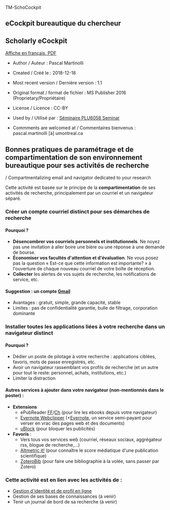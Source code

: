 TM-SchoCockpit

## eCockpit bureautique du chercheur
## Scholarly eCockpit 

[Affiche en français, PDF](https://github.com/pmartinolli/TM-SchoCockpit/blob/master/files/TM-SchoCockpit-1.1.fr.pdf)

* Author / Auteur : Pascal Martinolli

* Created / Créé le : 2018-12-18

* Most recent version / Dernière version : 1.1

* Original format / format de fichier : MS Publisher 2016 (Proprietary/Propriétaire)

* License / Licence : CC-BY

* Used by / Utilisé par  : [Séminaire PLU6058 Seminar](http://guides.bib.umontreal.ca/cours/1-PLU6058)

* Commments are welcomed at / Commentaires bienvenus : pascal.martinolli [à] umontreal.ca


## Bonnes pratiques de paramétrage et de compartimentation de son environnement bureautique pour ses activités de recherche
/ Compartmentalizing email and navigator dedicated to your research

Cette activité est basée sur le principe de la **compartimentation** de ses activités de recherche, principalement par un courriel et un navigateur séparé.


### Créer un compte courriel distinct pour ses démarches de recherche

#### Pourquoi ?
- **Désencombrer vos courriels personnels et institutionnels**. Ne noyez pas une invitation à aller boire une bière ou une réponse à une demande de bourse.
- **Économiser vos facultés d'attention et d'évaluation**. Ne vous posez pas la question « Est-ce que cette information est importante? » à l'ouverture de chaque nouveau courriel de votre boîte de réception. 
- **Collecter** les alertes de vos sujets de recherche, les notifications de service, etc.

#### Suggestion : un compte [Gmail](https://mail.google.com)
- Avantages : gratuit, simple, grande capacité, stable
- Limites : pas de confidentialité garantie, bulle de filtrage, corporation dominante


### Installer toutes les applications liées à votre recherche dans un navigateur distinct

#### Pourquoi ?
- Dédier un poste de pilotage à votre recherche : applications ciblées, favoris, mots de passe enregistrés, etc.
- Avoir un navigateur rassemblant vos profils de recherche (et un autre pour tout le reste: personnel, achats, institutions, etc.)
- Limiter la distraction 

#### Autres services à ajouter dans votre navigateur (non-mentionnés dans le poster) :
- **Extensions**
  - ePubReader [FF](https://addons.mozilla.org/en-US/firefox/addon/epubreader/)/[Ch](https://chrome.google.com/webstore/detail/epubreader/) (pour lire les ebooks depuis votre navigateur)
  - [Evernote Webclipper](https://evernote.com/intl/fr/features/webclipper) (+[Evernote](https://evernote.com), un service semi-payant pour verser en vrac des pages web et des documents)
  - [uBlock](https://github.com/gorhill/uBlock) (pour bloquer les publicités)
- **Favoris** :
  - Vers tous vos services web (courriel, réseaux sociaux, aggrégateur rss, blogue de recherche,...)
  - [Altmetric it!](https://www.altmetric.com/products/free-tools/bookmarklet/) (pour connaître le score médiatique d'une publication scientifique)
  - [ZoteroBib](https://zbib.org/) (pour faire une bibliographie à la volée, sans passer par Zotero)
 
 
### Cette activité est en lien avec les activités de :
- [Gestion d'identité et de profil en ligne](https://github.com/pmartinolli/TM-SchoProMa)
- Gestion de ses bases de connaissances (à venir)
- Tenir un journal de bord de sa recherche (à venir)

